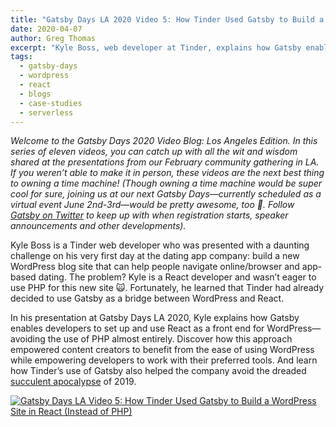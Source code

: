 ```yaml
---
title: "Gatsby Days LA 2020 Video 5: How Tinder Used Gatsby to Build a WordPress Site in React (Instead of PHP)"
date: 2020-04-07
author: Greg Thomas
excerpt: "Kyle Boss, web developer at Tinder, explains how Gatsby enables developers to set up and use React as a front end for WordPress—avoiding the use of PHP almost entirely."
tags:
  - gatsby-days
  - wordpress
  - react
  - blogs
  - case-studies
  - serverless
---
```


_Welcome to the Gatsby Days 2020 Video Blog: Los Angeles Edition. In this series of eleven videos, you can catch up with all the wit and wisdom shared at the presentations from our February community gathering in LA. If you weren’t able to make it in person, these videos are the next best thing to owning a time machine! (Though owning a time machine would be super cool for sure, joining us at our next Gatsby Days—currently scheduled as a virtual event June 2nd-3rd—would be pretty awesome, too 💜. Follow [Gatsby on Twitter](https://twitter.com/gatsbyjs) to keep up with when registration starts, speaker announcements and other developments)._

Kyle Boss is a Tinder web developer who was presented with a daunting challenge on his very first day at the dating app company: build a new WordPress blog site that can help people navigate online/browser and app-based dating. The problem? Kyle is a React developer and wasn’t eager to use PHP for this new site 🙀. Fortunately, he learned that Tinder had already decided to use Gatsby as a bridge between WordPress and React.

In his presentation at Gatsby Days LA 2020, Kyle explains how Gatsby enables developers to set up and use React as a front end for WordPress—avoiding the use of PHP almost entirely. Discover how this approach empowered content creators to benefit from the ease of using WordPress while empowering developers to work with their preferred tools. And learn how Tinder’s use of Gatsby also helped the company avoid the dreaded [succulent apocalypse](https://www.dailydot.com/debug/wordpress-succulent/) of 2019.

[![Gatsby Days LA Video 5: How Tinder Used Gatsby to Build a WordPress Site in React (Instead of PHP)](https://res.cloudinary.com/marcomontalbano/image/upload/v1586206693/video_to_markdown/images/youtube--9SrHm3cWk9g-c05b58ac6eb4c4700831b2b3070cd403.jpg)](https://www.youtube.com/watch?v=9SrHm3cWk9g "Gatsby Days LA Video 5: How Tinder Used Gatsby to Build a WordPress Site in React (Instead of PHP)")
